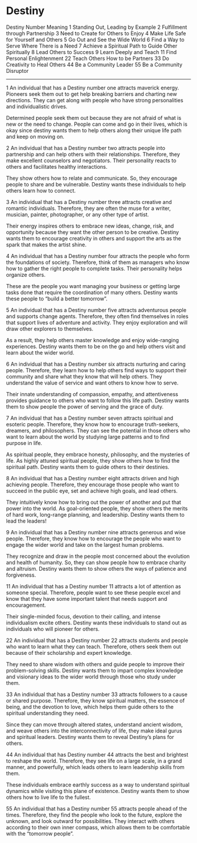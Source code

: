 # Destiny

Destiny Number	Meaning
1	Standing Out, Leading by Example
2	Fulfillment through Partnership
3	Need to Create for Others to Enjoy
4	Make Life Safe for Yourself and Others
5	Go Out and See the Wide World
6	Find a Way to Serve Where There is a Need
7	Achieve a Spiritual Path to Guide Other Spiritually
8	Lead Others to Success
9	Learn Deeply and Teach
11	Find Personal Enlightenment
22	Teach Others How to be Partners
33	Do Creativity to Heal Others
44	Be a Community Leader
55	Be a Community Disruptor

---

1
An individual that has a Destiny number one attracts maverick energy. Pioneers seek them out to get help breaking barriers and charting new directions. They can get along with people who have strong personalities and individualistic drives.

Determined people seek them out because they are not afraid of what is new or the need to change. People can come and go in their lives, which is okay since destiny wants them to help others along their unique life path and keep on moving on.

2
An individual that has a Destiny number two attracts people into partnership and can help others with their relationships. Therefore, they make excellent counselors and negotiators. Their personality reacts to others and facilitates healthy interactions.

They show others how to relate and communicate. So, they encourage people to share and be vulnerable.  Destiny wants these individuals to help others learn how to connect.

3
An individual that has a Destiny number three attracts creative and romantic individuals. Therefore, they are often the muse for a writer, musician, painter, photographer, or any other type of artist.

Their energy inspires others to embrace new ideas, change, risk, and opportunity because they want the other person to be creative. Destiny wants them to encourage creativity in others and support the arts as the spark that makes the artist shine.

4
An individual that has a Destiny number four attracts the people who form the foundations of society. Therefore, think of them as managers who know how to gather the right people to complete tasks. Their personality helps organize others.

These are the people you want managing your business or getting large tasks done that require the coordination of many others. Destiny wants these people to “build a better tomorrow”.

5
An individual that has a Destiny number five attracts adventurous people and supports change agents. Therefore, they often find themselves in roles that support lives of adventure and activity. They enjoy exploration and will draw other explorers to themselves.

As a result, they help others master knowledge and enjoy wide-ranging experiences. Destiny wants them to be on the go and help others visit and learn about the wider world.

6
An individual that has a Destiny number six attracts nurturing and caring people. Therefore, they learn how to help others find ways to support their community and share what they know that will help others. They understand the value of service and want others to know how to serve.

Their innate understanding of compassion, empathy, and attentiveness provides guidance to others who want to follow this life path.  Destiny wants them to show people the power of serving and the grace of duty.

7
An individual that has a Destiny number seven attracts spiritual and esoteric people. Therefore, they know how to encourage truth-seekers, dreamers, and philosophers. They can see the potential in those others who want to learn about the world by studying large patterns and to find purpose in life.

As spiritual people, they embrace honesty, philosophy, and the mysteries of life. As highly attuned spiritual people, they show others how to find the spiritual path.  Destiny wants them to guide others to their destinies.

8
An individual that has a Destiny number eight attracts driven and high achieving people. Therefore, they encourage those people who want to succeed in the public eye, set and achieve high goals, and lead others.

They intuitively know how to bring out the power of another and put that power into the world. As goal-oriented people, they show others the merits of hard work, long-range planning, and leadership.  Destiny wants them to lead the leaders!

9
An individual that has a Destiny number nine attracts generous and wise people. Therefore, they know how to encourage the people who want to engage the wider world and take on the largest human problems.

They recognize and draw in the people most concerned about the evolution and health of humanity. So, they can show people how to embrace charity and altruism. Destiny wants them to show others the ways of patience and forgiveness.

11
An individual that has a Destiny number 11 attracts a lot of attention as someone special. Therefore, people want to see these people excel and know that they have some important talent that needs support and encouragement.

Their single-minded focus, devotion to their calling, and intense individualism excite others. Destiny wants these individuals to stand out as individuals who will pioneer for others.

22
An individual that has a Destiny number 22 attracts students and people who want to learn what they can teach. Therefore, others seek them out because of their scholarship and expert knowledge.

They need to share wisdom with others and guide people to improve their problem-solving skills.  Destiny wants them to impart complex knowledge and visionary ideas to the wider world through those who study under them.

33
An individual that has a Destiny number 33 attracts followers to a cause or shared purpose. Therefore, they know spiritual matters, the essence of being, and the devotion to love, which helps them guide others to the spiritual understanding they need.

Since they can move through altered states, understand ancient wisdom, and weave others into the interconnectivity of life, they make ideal gurus and spiritual leaders.  Destiny wants them to reveal Destiny’s plans for others.

44
An individual that has Destiny number 44 attracts the best and brightest to reshape the world. Therefore, they see life on a large scale, in a grand manner, and powerfully, which leads others to learn leadership skills from them.

These individuals embrace earthly success as a way to understand spiritual dynamics while visiting this plane of existence.  Destiny wants them to show others how to live life to the fullest.

55
An individual that has a Destiny number 55 attracts people ahead of the times. Therefore, they find the people who look to the future, explore the unknown, and look outward for possibilities. They interact with others according to their own inner compass, which allows them to be comfortable with the “tomorrow people”.